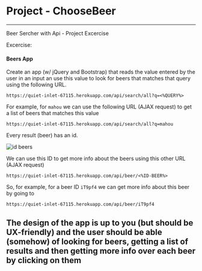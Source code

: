 # Project - ChooseBeer
-----

Beer Sercher with Api - Project Excercise


Excercise:
#### Beers App

Create an app (w/ jQuery and Bootstrap) that reads the value entered by the user in an input an use this value to look for beers that matches that query using the following URL.

    https://quiet-inlet-67115.herokuapp.com/api/search/all?q=<%QUERY%>

For example, for `mahou` we can use the following URL (AJAX request) to get a list of beers that matches this value 

    https://quiet-inlet-67115.herokuapp.com/api/search/all?q=mahou

Every result (beer) has an id. 

![id beers](img/json-beers.png)

We can use this ID to get more info about the beers using this other URL (AJAX request)

    https://quiet-inlet-67115.herokuapp.com/api/beer/<%ID-BEER%>

So, for example, for a beer ID `iT9pf4` we can get more info about this beer by going to 

    https://quiet-inlet-67115.herokuapp.com/api/beer/iT9pf4

The design of the app is up to you (but should be UX-friendly) and the user should be able (somehow) of looking for beers, getting a list of results and then getting more info over each beer by clicking on them
--------
